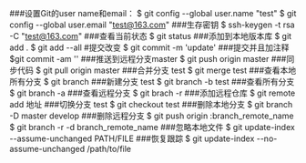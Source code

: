 ###设置Git的user name和email：
$ git config --global user.name "test"
$ git config --global user.email "test@163.com"
###生存密钥
$ ssh-keygen -t rsa -C "test@163.com"
###查看当前状态 
$ git status 
###添加到本地版本库
$ git add .
$ git add --all
#提交改变
$ git commit -m 'update'
###提交并且加注释 
$git commit -am ''
###推送到远程分支master
$ git push origin master
###同步代码
$ git pull origin master
###合并分支 test
$ git merge test
###查看本地所有分支
$ git branch
###新建分支 test
$ git branch -b test
###查看所有分支
$ git branch -a
###查看远程分支
$ git brach -r
###添加远程仓库
$ git remote add 地址
###切换分支 test
$ git checkout test
###删除本地分支
$ git branch -D master develop 
###删除远程分支
$ git push origin :branch_remote_name
$ git branch -r -d branch_remote_name
###忽略本地文件
$ git update-index --assume-unchanged PATH/FILE 
###恢复跟踪
$ git update-index --no-assume-unchanged /path/to/file 

